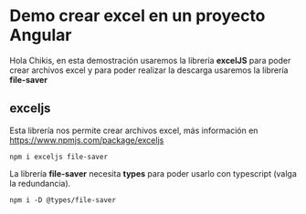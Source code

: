 # Demo crear excel en un proyecto Angular

Hola Chikis, en esta demostración usaremos la librería **excelJS** para poder crear archivos excel y para poder realizar la descarga usaremos la librería **file-saver**

## exceljs

Esta librería nos permite crear archivos excel, más información en https://www.npmjs.com/package/exceljs

```console
npm i exceljs file-saver
```

La librería **file-saver** necesita **types** para poder usarlo con typescript (valga la redundancia).

```console
npm i -D @types/file-saver
```
